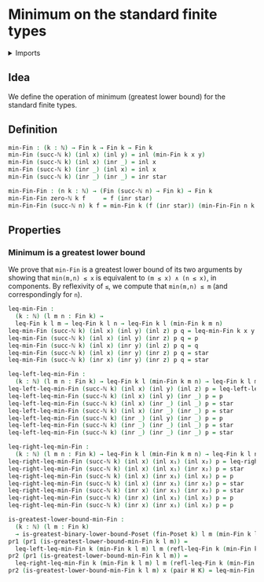 #  Minimum on the standard finite types

<details><summary>Imports</summary>
```agda
module elementary-number-theory.minimum-standard-finite-types where
open import elementary-number-theory.inequality-standard-finite-types
open import elementary-number-theory.natural-numbers
open import foundation.coproduct-types
open import foundation.dependent-pair-types
open import foundation.unit-type
open import order-theory.greatest-lower-bounds-posets
open import univalent-combinatorics.standard-finite-types
```
</details>

## Idea

We define the operation of minimum (greatest lower bound) for the standard finite types.

## Definition

```agda
min-Fin : (k : ℕ) → Fin k → Fin k → Fin k
min-Fin (succ-ℕ k) (inl x) (inl y) = inl (min-Fin k x y)
min-Fin (succ-ℕ k) (inl x) (inr _) = inl x
min-Fin (succ-ℕ k) (inr _) (inl x) = inl x
min-Fin (succ-ℕ k) (inr _) (inr _) = inr star

min-Fin-Fin : (n k : ℕ) → (Fin (succ-ℕ n) → Fin k) → Fin k
min-Fin-Fin zero-ℕ k f     = f (inr star)
min-Fin-Fin (succ-ℕ n) k f = min-Fin k (f (inr star)) (min-Fin-Fin n k (λ k → f (inl k)))
```

## Properties

### Minimum is a greatest lower bound

We prove that `min-Fin` is a greatest lower bound of its two arguments by showing that `min(m,n) ≤ x` is equivalent to `(m ≤ x) ∧ (n ≤ x)`, in components. By reflexivity of `≤`, we compute that `min(m,n) ≤ m` (and correspondingly for `n`).

```agda
leq-min-Fin :
  (k : ℕ) (l m n : Fin k) →
  leq-Fin k l m → leq-Fin k l n → leq-Fin k l (min-Fin k m n)
leq-min-Fin (succ-ℕ k) (inl x) (inl y) (inl z) p q = leq-min-Fin k x y z p q
leq-min-Fin (succ-ℕ k) (inl x) (inl y) (inr z) p q = p
leq-min-Fin (succ-ℕ k) (inl x) (inr y) (inl z) p q = q
leq-min-Fin (succ-ℕ k) (inl x) (inr y) (inr z) p q = star
leq-min-Fin (succ-ℕ k) (inr x) (inr y) (inr z) p q = star

leq-left-leq-min-Fin :
  (k : ℕ) (l m n : Fin k) → leq-Fin k l (min-Fin k m n) → leq-Fin k l m
leq-left-leq-min-Fin (succ-ℕ k) (inl x) (inl y) (inl z) p = leq-left-leq-min-Fin k x y z p
leq-left-leq-min-Fin (succ-ℕ k) (inl x) (inl y) (inr _) p = p
leq-left-leq-min-Fin (succ-ℕ k) (inl x) (inr _) (inl _) p = star
leq-left-leq-min-Fin (succ-ℕ k) (inl x) (inr _) (inr _) p = star
leq-left-leq-min-Fin (succ-ℕ k) (inr _) (inl y) (inr _) p = p
leq-left-leq-min-Fin (succ-ℕ k) (inr _) (inr _) (inl _) p = star
leq-left-leq-min-Fin (succ-ℕ k) (inr _) (inr _) (inr _) p = star

leq-right-leq-min-Fin :
  (k : ℕ) (l m n : Fin k) → leq-Fin k l (min-Fin k m n) → leq-Fin k l n
leq-right-leq-min-Fin (succ-ℕ k) (inl x) (inl x₁) (inl x₂) p = leq-right-leq-min-Fin k x x₁ x₂ p
leq-right-leq-min-Fin (succ-ℕ k) (inl x) (inl x₁) (inr x₂) p = star
leq-right-leq-min-Fin (succ-ℕ k) (inl x) (inr x₁) (inl x₂) p = p
leq-right-leq-min-Fin (succ-ℕ k) (inl x) (inr x₁) (inr x₂) p = star
leq-right-leq-min-Fin (succ-ℕ k) (inr x) (inr x₁) (inr x₂) p = star
leq-right-leq-min-Fin (succ-ℕ k) (inr x) (inl x₁) (inl x₂) p = p
leq-right-leq-min-Fin (succ-ℕ k) (inr x) (inr x₁) (inl x₂) p = p

is-greatest-lower-bound-min-Fin :
  (k : ℕ) (l m : Fin k)
  → is-greatest-binary-lower-bound-Poset (fin-Poset k) l m (min-Fin k l m)
pr1 (pr1 (is-greatest-lower-bound-min-Fin k l m)) =
  leq-left-leq-min-Fin k (min-Fin k l m) l m (refl-leq-Fin k (min-Fin k l m))
pr2 (pr1 (is-greatest-lower-bound-min-Fin k l m)) =
  leq-right-leq-min-Fin k (min-Fin k l m) l m (refl-leq-Fin k (min-Fin k l m))
pr2 (is-greatest-lower-bound-min-Fin k l m) x (pair H K) = leq-min-Fin k x l m H K
```
